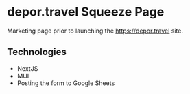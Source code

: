 # depor.travel Squeeze Page

Marketing page prior to launching the https://depor.travel site.

## Technologies

* NextJS
* MUI
* Posting the form to Google Sheets
